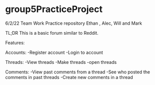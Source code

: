 # group5PracticeProject
6/2/22 Team Work Practice repository Ethan , Alec, Will and Mark


TL;DR
This is a basic forum similar to Reddit. 


Features:

Accounts:
-Register account
-Login to account

Threads:
-View threads
-Make threads
-open threads

Comments:
-View past comments from a thread
-See who posted the comments in past threads
-Create new comments in a thread
